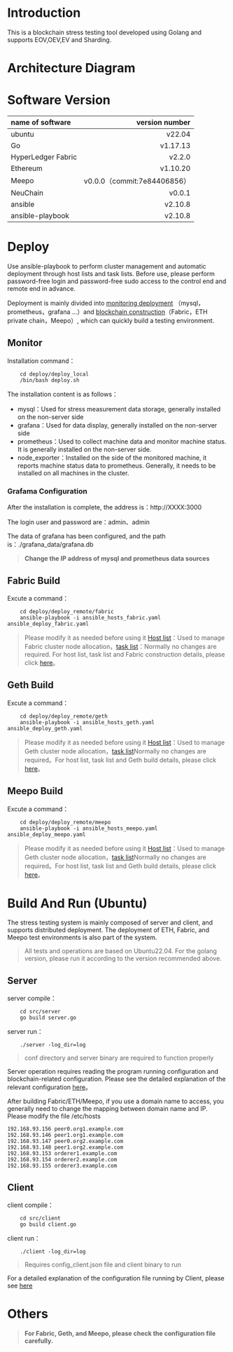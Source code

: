 
# Introduction
This is a blockchain stress testing tool developed using Golang and supports EOV,OEV,EV and Sharding.
# Architecture Diagram



# Software Version
| name of software       |     version number  |
| :----------- |------------:|
|   ubuntu    |   v22.04  |
|   Go          |   v1.17.13     |
|   HyperLedger Fabric |    v2.2.0|
|   Ethereum    |   v1.10.20 |
|   Meepo    |   v0.0.0（commit:7e84406856） |
|NeuChain |  v0.0.1 |
|ansible   |v2.10.8|
|ansible-playbook   |v2.10.8|
# Deploy
Use ansible-playbook to perform cluster management and automatic deployment through host lists and task lists. Before use, please perform password-free login and password-free sudo access to the control end and remote end in advance.

Deployment is mainly divided into [monitoring deployment](./deploy/deploy_local/readme.md) （mysql，prometheus，grafana ...）and [blockchain construction](./deploy/deploy_remote/readme.md)（Fabric，ETH private chain，Meepo）, which can quickly build a testing environment.

## Monitor
Installation command：
```shell
    cd deploy/deploy_local
    /bin/bash deploy.sh
```
The installation content is as follows：
* mysql：Used for stress measurement data storage, generally installed on the non-server side
* grafana：Used for data display, generally installed on the non-server side
* prometheus：Used to collect machine data and monitor machine status. It is generally installed on the non-server side.
* node_exporter：Installed on the side of the monitored machine, it reports machine status data to prometheus. Generally, it needs to be installed on all machines in the cluster.

### Grafama Configuration
After the installation is complete, the address is：http://XXXX:3000

The login user and password are：admin、admin

The data of grafana has been configured, and the path is：./grafana_data/grafana.db

> **Change the IP address of mysql and prometheus data sources**

## Fabric Build
Excute a command：
```shell
    cd deploy/deploy_remote/fabric
    ansible-playbook -i ansible_hosts_fabric.yaml ansible_deploy_fabric.yaml
```
> Please modify it as needed before using it [Host list](./deploy/deploy_remote/fabric/ansible_hosts_fabric.yaml)：Used to manage Fabric cluster node allocation，[task list](./deploy/deploy_remote/fabric/ansible_deploy_fabric.yaml)：Normally no changes are required. For host list, task list and Fabric construction details, please click [here](./deploy/deploy_remote/fabric/readme.md)。

## Geth Build
Excute a command：
```shell
    cd deploy/deploy_remote/geth
    ansible-playbook -i ansible_hosts_geth.yaml ansible_deploy_geth.yaml
```
> Please modify it as needed before using it [Host list](./deploy/deploy_remote/geth/ansible_hosts_geth.yaml)：Used to manage Geth cluster node allocation，[task list](./deploy/deploy_remote/geth/ansible_deploy_geth.yaml)Normally no changes are required。For host list, task list and Geth build details, please click [here](./deploy/deploy_remote/geth/readme.md)。

## Meepo Build
Excute a command：
```shell
    cd deploy/deploy_remote/meepo
    ansible-playbook -i ansible_hosts_meepo.yaml ansible_deploy_meepo.yaml
```
> Please modify it as needed before using it [Host list](./deploy/deploy_remote/meepo/ansible_hosts_meepo.yaml)：Used to manage Geth cluster node allocation，[task list](./deploy/deploy_remote/meepo/ansible_deploy_meepo.yaml)Normally no changes are required。For host list, task list and Geth build details, please click [here](./deploy/deploy_remote/meepo/readme.md)。

# Build And Run (Ubuntu)
The stress testing system is mainly composed of server and client, and supports distributed deployment.
The deployment of ETH, Fabric, and Meepo test environments is also part of the system.
> All tests and operations are based on Ubuntu22.04. For the golang version, please run it according to the version recommended above.
## Server
server compile：
```shell
    cd src/server
    go build server.go
```
server run：
```shell
    ./server -log_dir=log
```
> conf directory and server binary are required to function properly

Server operation requires reading the program running configuration and blockchain-related configuration. Please see the detailed explanation of the relevant configuration [here](./src/server/conf/readme.md)。

After building Fabric/ETH/Meepo, if you use a domain name to access, you generally need to change the mapping between domain name and IP. Please modify the file /etc/hosts
```shell
192.168.93.156 peer0.org1.example.com
192.168.93.146 peer1.org1.example.com
192.168.93.147 peer0.org2.example.com
192.168.93.148 peer1.org2.example.com
192.168.93.153 orderer1.example.com
192.168.93.154 orderer2.example.com
192.168.93.155 orderer3.example.com
```

## Client
client compile：
```shell
    cd src/client
    go build client.go
```
client run：
```shell
    ./client -log_dir=log
```
> Requires config_client.json file and client binary to run

For a detailed explanation of the configuration file running by Client, please see [here](./src/client/readme.md)

# Others 
> **For Fabric, Geth, and Meepo, please check the configuration file carefully.**
